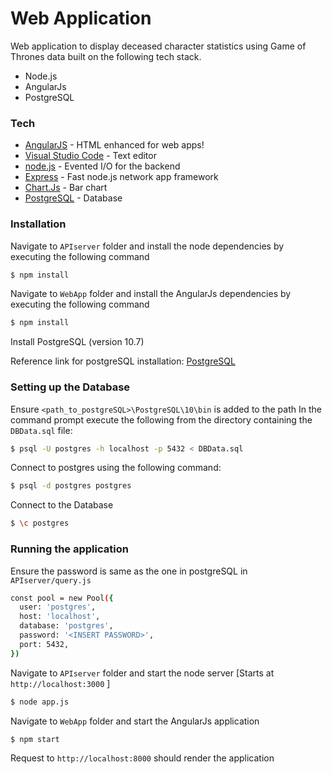 # Web Application 

Web application to display deceased character statistics using Game of Thrones data built on the following tech stack.

  - Node.js
  - AngularJs
  - PostgreSQL

### Tech

* [AngularJS] - HTML enhanced for web apps!
* [Visual Studio Code](https://code.visualstudio.com/) - Text editor
* [node.js] - Evented I/O for the backend
* [Express] - Fast node.js network app framework
* [Chart.Js](https://www.chartjs.org/docs/latest/charts/bar.html?q=) - Bar chart 
* [PostgreSQL](https://www.postgresql.org/download/windows/) - Database

### Installation

Navigate to ```APIserver``` folder and install the node dependencies by executing the following command 

```sh
$ npm install
```
Navigate to ```WebApp``` folder and install the AngularJs dependencies by executing the following command 

```sh
$ npm install
```
Install PostgreSQL (version 10.7)

Reference link for postgreSQL installation: [PostgreSQL](https://www.postgresql.org/download/windows/)

### Setting up the Database 
Ensure ````<path_to_postgreSQL>\PostgreSQL\10\bin```` is added to the path
In the command prompt execute the following from the directory containing the ```DBData.sql``` file:
```sh
$ psql -U postgres -h localhost -p 5432 < DBData.sql
```
Connect to postgres using the following command:
```sh
$ psql -d postgres postgres
```
Connect to the Database
```sh
$ \c postgres
```
### Running the application

Ensure the password is same as the one in postgreSQL in ```APIserver/query.js``` 
```sh
const pool = new Pool({
  user: 'postgres',
  host: 'localhost',
  database: 'postgres',
  password: '<INSERT PASSWORD>',
  port: 5432,
})
```


Navigate to ```APIserver``` folder and start the node server [Starts at ```http://localhost:3000``` ]
```sh
$ node app.js
```
Navigate to ```WebApp``` folder and start the AngularJs application
```sh
$ npm start
```
Request to ``` http://localhost:8000 ``` should render the application 

[//]: # (These are reference links used in the body of this note and get stripped out when the markdown processor does its job. There is no need to format nicely because it shouldn't be seen. Thanks SO - http://stackoverflow.com/questions/4823468/store-comments-in-markdown-syntax)


   [dill]: <https://github.com/joemccann/dillinger>
   [git-repo-url]: <https://github.com/joemccann/dillinger.git>
   [john gruber]: <http://daringfireball.net>
   [df1]: <http://daringfireball.net/projects/markdown/>
   [markdown-it]: <https://github.com/markdown-it/markdown-it>
   [Ace Editor]: <http://ace.ajax.org>
   [node.js]: <http://nodejs.org>
   [Twitter Bootstrap]: <http://twitter.github.com/bootstrap/>
   [jQuery]: <http://jquery.com>
   [@tjholowaychuk]: <http://twitter.com/tjholowaychuk>
   [express]: <http://expressjs.com>
   [AngularJS]: <http://angularjs.org>
   [Gulp]: <http://gulpjs.com>

   [PlDb]: <https://github.com/joemccann/dillinger/tree/master/plugins/dropbox/README.md>
   [PlGh]: <https://github.com/joemccann/dillinger/tree/master/plugins/github/README.md>
   [PlGd]: <https://github.com/joemccann/dillinger/tree/master/plugins/googledrive/README.md>
   [PlOd]: <https://github.com/joemccann/dillinger/tree/master/plugins/onedrive/README.md>
   [PlMe]: <https://github.com/joemccann/dillinger/tree/master/plugins/medium/README.md>
   [PlGa]: <https://github.com/RahulHP/dillinger/blob/master/plugins/googleanalytics/README.md>
